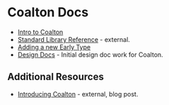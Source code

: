 # Coalton Docs

* [Intro to Coalton](./intro-to-coalton.md)
* [Standard Library Reference](https://coalton-lang.github.io/reference/) - external.
* [Adding a new Early Type](./design-docs/adding-new-early-type.md)
* [Design Docs](./design-docs) - Initial design doc work for Coalton.

## Additional Resources

* [Introducing Coalton](https://coalton-lang.github.io/20211010-introducing-coalton/) - external, blog post.
